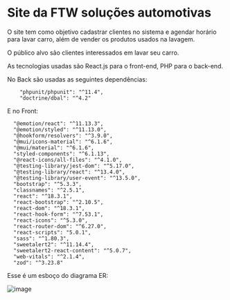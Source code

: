# Site da FTW soluções automotivas

O site tem como objetivo cadastrar clientes no sistema e agendar horário para lavar carro, além de vender os produtos usados na lavagem.

O público alvo são clientes interessados em lavar seu carro.

As tecnologias usadas são React.js para o front-end, PHP para o back-end.

No Back são usadas as seguintes dependências:

        "phpunit/phpunit": "^11.4",
        "doctrine/dbal": "^4.2"

E no Front:

      "@emotion/react": "^11.13.3",
      "@emotion/styled": "^11.13.0",
      "@hookform/resolvers": "^3.9.0",
      "@mui/icons-material": "^6.1.6",
      "@mui/material": "^6.1.6",
      "styled-components": "^6.1.13",
      "@react-icons/all-files": "^4.1.0",
      "@testing-library/jest-dom": "^5.17.0",
      "@testing-library/react": "^13.4.0",
      "@testing-library/user-event": "^13.5.0",
      "bootstrap": "^5.3.3",
      "classnames": "^2.5.1",
      "react": "^18.3.1",
      "react-bootstrap": "^2.10.5",
      "react-dom": "^18.3.1",
      "react-hook-form": "^7.53.1",
      "react-icons": "^5.3.0",
      "react-router-dom": "^6.27.0",
      "react-scripts": "5.0.1",
      "sass": "^1.80.3",
      "sweetalert2": "^11.14.4",
      "sweetalert2-react-content": "^5.0.7",
      "web-vitals": "^2.1.4",
      "zod": "^3.23.8"

Esse é um esboço do diagrama ER:

![image](https://github.com/user-attachments/assets/db15a7a3-7950-497e-b319-b5ab469cbe25)
    

